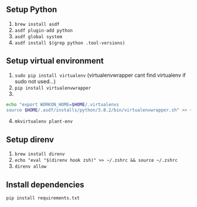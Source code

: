 ## Setup Python
1. `brew install asdf`
2. `asdf plugin-add python`
3. `asdf global system`
3. `asdf install $(grep python .tool-versions)`
## Setup virtual environment
1. `sudo pip install virtualenv` (virtualenvwrapper cant find virtualenv if sudo not used...)
2. `pip install virtualenvwrapper`
3. 
```bash
echo "export WORKON_HOME=$HOME/.virtualenvs
source $HOME/.asdf/installs/python/3.8.2/bin/virtualenvwrapper.sh" >> ~/.zshrc && source ~/.zshrc
```
4. `mkvirtualenv plant-env`
## Setup direnv
1. `brew install direnv`
2. `echo "eval "$(direnv hook zsh)" >> ~/.zshrc && source ~/.zshrc`  
3. `direnv allow`
## Install dependencies
`pip install requirements.txt`
